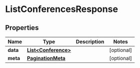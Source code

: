 

# ListConferencesResponse


## Properties

Name | Type | Description | Notes
------------ | ------------- | ------------- | -------------
**data** | [**List&lt;Conference&gt;**](Conference.md) |  |  [optional]
**meta** | [**PaginationMeta**](PaginationMeta.md) |  |  [optional]



